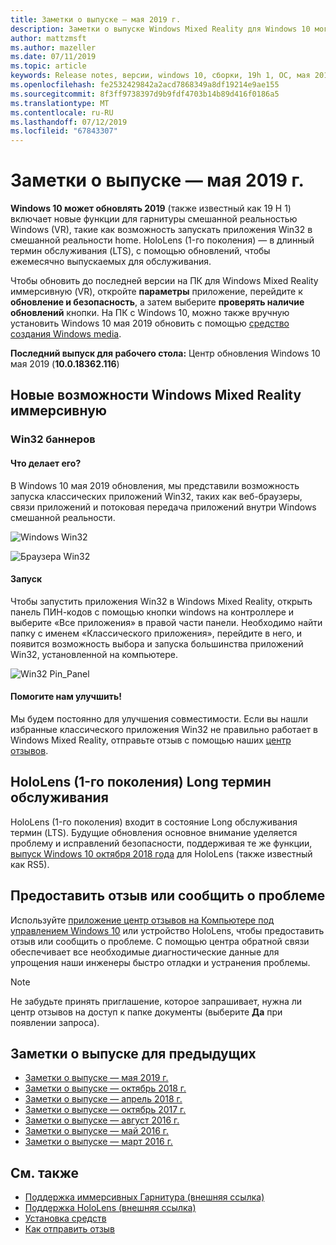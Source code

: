 ```yaml
---
title: Заметки о выпуске — мая 2019 г.
description: Заметки о выпуске Windows Mixed Reality для Windows 10 могут 2019 обновления (также известный как 19H 1).
author: mattzmsft
ms.author: mazeller
ms.date: 07/11/2019
ms.topic: article
keywords: Release notes, версии, windows 10, сборки, 19h 1, ОС, мая 2019 г.
ms.openlocfilehash: fe2532429842a2acd7868349a8df19214e9ae155
ms.sourcegitcommit: 8f3ff9738397d9b9fdf4703b14b89d416f0186a5
ms.translationtype: MT
ms.contentlocale: ru-RU
ms.lasthandoff: 07/12/2019
ms.locfileid: "67843307"
---
```

# <a name="release-notes---may-2019"></a>Заметки о выпуске — мая 2019 г.

**Windows 10 может обновлять 2019** (также известный как 19 H 1) включает новые функции для гарнитуры смешанной реальностью Windows (VR), такие как возможность запускать приложения Win32 в смешанной реальности home. HoloLens (1-го поколения) — в длинный термин обслуживания (LTS), с помощью обновлений, чтобы ежемесячно выпускаемых для обслуживания.

Чтобы обновить до последней версии на ПК для Windows Mixed Reality иммерсивную (VR), откройте **параметры** приложение, перейдите к **обновление и безопасность**, а затем выберите **проверять наличие обновлений** кнопки. На ПК с Windows 10, можно также вручную установить Windows 10 мая 2019 обновить с помощью [средство создания Windows media](https://www.microsoft.com/software-download/windows10).

**Последний выпуск для рабочего стола:** Центр обновления Windows 10 мая 2019 (**10.0.18362.116**)<br>

## <a name="new-features-for-windows-mixed-reality-immersive-headsets"></a>Новые возможности Windows Mixed Reality иммерсивную

### <a name="win32-slates"></a>Win32 баннеров

#### <a name="what-does-it-do"></a>Что делает его? 
В Windows 10 мая 2019 обновления, мы представили возможность запуска классических приложений Win32, таких как веб-браузеры, связи приложений и потоковая передача приложений внутри Windows смешанной реальности. 

![Windows Win32](images/mr-win32-slates-1.png)

![Браузера Win32](images/mr-win32-slates-2.png)

#### <a name="how-to-launch"></a>Запуск
Чтобы запустить приложения Win32 в Windows Mixed Reality, открыть панель ПИН-кодов с помощью кнопки windows на контроллере и выберите «Все приложения» в правой части панели.  Необходимо найти папку с именем «Классического приложения», перейдите в него, и появится возможность выбора и запуска большинства приложений Win32, установленной на компьютере.

![Win32 Pin_Panel](images/mr-win32-slates-pinspanel.png)

#### <a name="please-help-us-improve"></a>Помогите нам улучшить!
Мы будем постоянно для улучшения совместимости.  Если вы нашли избранные классического приложения Win32 не правильно работает в Windows Mixed Reality, отправьте отзыв с помощью наших [центр отзывов](https://support.microsoft.com/en-us/help/4021566/windows-10-send-feedback-to-microsoft-with-feedback-hub).

## <a name="hololens-1st-gen-long-term-servicing"></a>HoloLens (1-го поколения) Long термин обслуживания

HoloLens (1-го поколения) входит в состояние Long обслуживания термин (LTS). Будущие обновления основное внимание уделяется проблему и исправлений безопасности, поддерживая те же функции, [выпуск Windows 10 октября 2018 года](release-notes-october-2018.md) для HoloLens (также известный как RS5). 

## <a name="provide-feedback-and-report-issues"></a>Предоставить отзыв или сообщить о проблеме

Используйте [приложение центр отзывов на Компьютере под управлением Windows 10](give-us-feedback.md) или устройство HoloLens, чтобы предоставить отзыв или сообщить о проблеме. С помощью центра обратной связи обеспечивает все необходимые диагностические данные для упрощения наши инженеры быстро отладки и устранения проблемы.

>[!NOTE]
>Не забудьте принять приглашение, которое запрашивает, нужна ли центр отзывов на доступ к папке документы (выберите **Да** при появлении запроса).

## <a name="prior-release-notes"></a>Заметки о выпуске для предыдущих

* [Заметки о выпуске — мая 2019 г.](release-notes-may-2019.md)
* [Заметки о выпуске — октябрь 2018 г.](release-notes-october-2018.md)
* [Заметки о выпуске — апрель 2018 г.](release-notes-april-2018.md)
* [Заметки о выпуске — октябрь 2017 г.](release-notes-october-2017.md)
* [Заметки о выпуске — август 2016 г.](release-notes-august-2016.md)
* [Заметки о выпуске — май 2016 г.](release-notes-may-2016.md)
* [Заметки о выпуске — март 2016 г.](release-notes-march-2016.md)

## <a name="see-also"></a>См. также
* [Поддержка иммерсивных Гарнитура (внешняя ссылка)](https://docs.microsoft.com/windows/mixed-reality/enthusiast-guide/troubleshooting-windows-mixed-reality)
* [Поддержка HoloLens (внешняя ссылка)](https://support.microsoft.com/products/hololens)
* [Установка средств](install-the-tools.md)
* [Как отправить отзыв](give-us-feedback.md)

